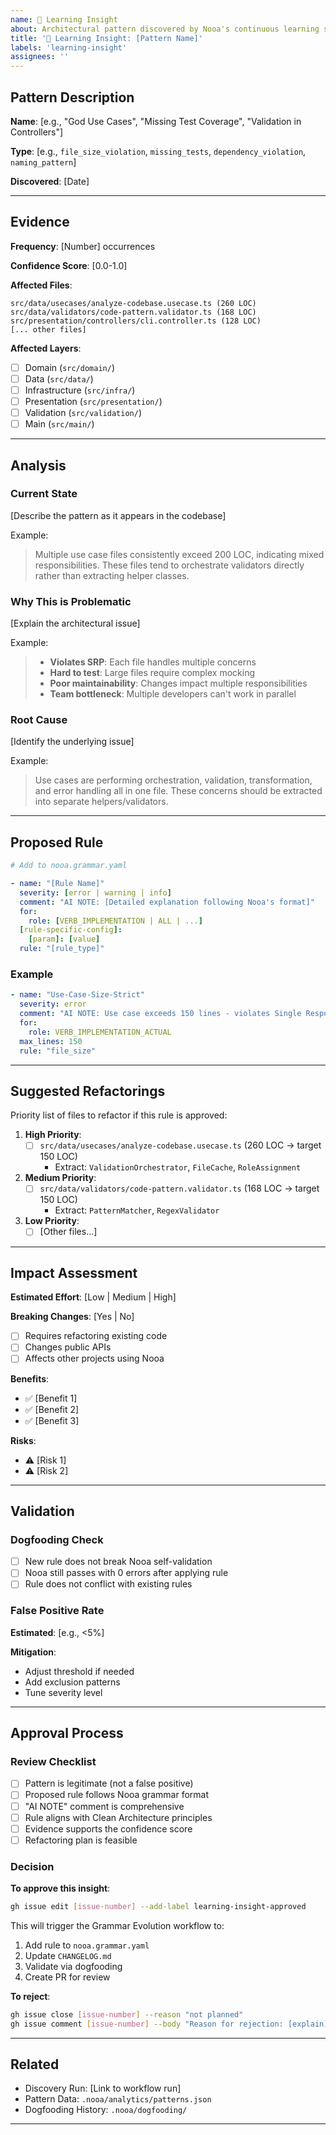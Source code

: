 ```yaml
---
name: 🧠 Learning Insight
about: Architectural pattern discovered by Nooa's continuous learning system
title: '🧠 Learning Insight: [Pattern Name]'
labels: 'learning-insight'
assignees: ''
---
```


<!--
This issue was automatically created by Nooa's Learning Discovery workflow.
It represents a recurring architectural pattern detected through violation clustering.
-->

## Pattern Description

**Name**: [e.g., "God Use Cases", "Missing Test Coverage", "Validation in Controllers"]

**Type**: [e.g., `file_size_violation`, `missing_tests`, `dependency_violation`, `naming_pattern`]

**Discovered**: [Date]

---

## Evidence

**Frequency**: [Number] occurrences

**Confidence Score**: [0.0-1.0]

**Affected Files**:
```
src/data/usecases/analyze-codebase.usecase.ts (260 LOC)
src/data/validators/code-pattern.validator.ts (168 LOC)
src/presentation/controllers/cli.controller.ts (128 LOC)
[... other files]
```

**Affected Layers**:
- [ ] Domain (`src/domain/`)
- [ ] Data (`src/data/`)
- [ ] Infrastructure (`src/infra/`)
- [ ] Presentation (`src/presentation/`)
- [ ] Validation (`src/validation/`)
- [ ] Main (`src/main/`)

---

## Analysis

### Current State

[Describe the pattern as it appears in the codebase]

Example:
> Multiple use case files consistently exceed 200 LOC, indicating mixed responsibilities.
> These files tend to orchestrate validators directly rather than extracting helper classes.

### Why This is Problematic

[Explain the architectural issue]

Example:
> - **Violates SRP**: Each file handles multiple concerns
> - **Hard to test**: Large files require complex mocking
> - **Poor maintainability**: Changes impact multiple responsibilities
> - **Team bottleneck**: Multiple developers can't work in parallel

### Root Cause

[Identify the underlying issue]

Example:
> Use cases are performing orchestration, validation, transformation, and error handling
> all in one file. These concerns should be extracted into separate helpers/validators.

---

## Proposed Rule

```yaml
# Add to nooa.grammar.yaml

- name: "[Rule Name]"
  severity: [error | warning | info]
  comment: "AI NOTE: [Detailed explanation following Nooa's format]"
  for:
    role: [VERB_IMPLEMENTATION | ALL | ...]
  [rule-specific-config]:
    [param]: [value]
  rule: "[rule_type]"
```

### Example

```yaml
- name: "Use-Case-Size-Strict"
  severity: error
  comment: "AI NOTE: Use case exceeds 150 lines - violates Single Responsibility Principle. Use cases should orchestrate, not implement. REFACTOR: Extract validators, transformers, and helpers to separate classes. Use case becomes thin coordinator. EXAMPLE: If use case has 200 LOC with validation + orchestration mixed, extract: ValidationOrchestrator (50 LOC), ResultTransformer (30 LOC), ErrorHandler (20 LOC). Use case becomes 100 LOC coordinator. BENEFIT: Each class testable in isolation, clearer responsibilities, enables parallel development."
  for:
    role: VERB_IMPLEMENTATION_ACTUAL
  max_lines: 150
  rule: "file_size"
```

---

## Suggested Refactorings

Priority list of files to refactor if this rule is approved:

1. **High Priority**:
   - [ ] `src/data/usecases/analyze-codebase.usecase.ts` (260 LOC → target 150 LOC)
     - Extract: `ValidationOrchestrator`, `FileCache`, `RoleAssignment`

2. **Medium Priority**:
   - [ ] `src/data/validators/code-pattern.validator.ts` (168 LOC → target 150 LOC)
     - Extract: `PatternMatcher`, `RegexValidator`

3. **Low Priority**:
   - [ ] [Other files...]

---

## Impact Assessment

**Estimated Effort**: [Low | Medium | High]

**Breaking Changes**: [Yes | No]
- [ ] Requires refactoring existing code
- [ ] Changes public APIs
- [ ] Affects other projects using Nooa

**Benefits**:
- ✅ [Benefit 1]
- ✅ [Benefit 2]
- ✅ [Benefit 3]

**Risks**:
- ⚠️ [Risk 1]
- ⚠️ [Risk 2]

---

## Validation

### Dogfooding Check

- [ ] New rule does not break Nooa self-validation
- [ ] Nooa still passes with 0 errors after applying rule
- [ ] Rule does not conflict with existing rules

### False Positive Rate

**Estimated**: [e.g., <5%]

**Mitigation**:
- Adjust threshold if needed
- Add exclusion patterns
- Tune severity level

---

## Approval Process

### Review Checklist

- [ ] Pattern is legitimate (not a false positive)
- [ ] Proposed rule follows Nooa grammar format
- [ ] "AI NOTE" comment is comprehensive
- [ ] Rule aligns with Clean Architecture principles
- [ ] Evidence supports the confidence score
- [ ] Refactoring plan is feasible

### Decision

**To approve this insight**:
```bash
gh issue edit [issue-number] --add-label learning-insight-approved
```

This will trigger the Grammar Evolution workflow to:
1. Add rule to `nooa.grammar.yaml`
2. Update `CHANGELOG.md`
3. Validate via dogfooding
4. Create PR for review

**To reject**:
```bash
gh issue close [issue-number] --reason "not planned"
gh issue comment [issue-number] --body "Reason for rejection: [explain]"
```

---

## Related

- Discovery Run: [Link to workflow run]
- Pattern Data: `.nooa/analytics/patterns.json`
- Dogfooding History: `.nooa/dogfooding/`

---

<!--
🤖 Generated by Nooa Learning Discovery
Confidence: [score]
Algorithm: DBSCAN clustering with Jaro-Winkler similarity
-->
